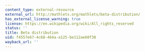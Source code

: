 ```yaml
---
content_type: external-resource
external_url: http://mathlets.org/mathlets/beta-distribution/
has_external_license_warning: true
license: https://en.wikipedia.org/wiki/All_rights_reserved
status: ''
title: Beta distribution
uid: f4557e67-4c68-464a-a125-be112ae60f38
wayback_url: ''
---
```

